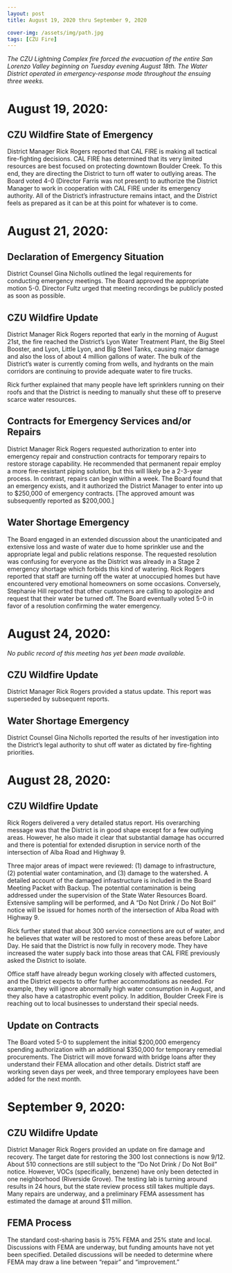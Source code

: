 ```yaml
---
layout: post
title: August 19, 2020 thru September 9, 2020

cover-img: /assets/img/path.jpg
tags: [CZU Fire]
---
```


*The CZU Lightning Complex fire forced the evacuation of the entire San Lorenzo Valley beginning on Tuesday evening August 18th.   The Water District operated in emergency-response mode throughout the ensuing three weeks.*

# August 19, 2020:

## CZU Wildfire State of Emergency

District Manager Rick Rogers reported that CAL FIRE is making all tactical fire-fighting decisions.  CAL FIRE has determined that its very limited resources are best focused on protecting downtown Boulder Creek.  To this end, they are directing the District to turn off water to outlying areas.  The Board voted 4-0 (Director Farris was not present) to authorize the District Manager to work in cooperation with CAL FIRE under its emergency authority.  All of the District’s infrastructure remains intact, and the District feels as prepared as it can be at this point for whatever is to come.

# August 21, 2020:

## Declaration of Emergency Situation

District Counsel Gina Nicholls outlined the legal requirements for conducting emergency meetings.  The Board approved the appropriate motion 5-0.  Director Fultz urged that meeting recordings be publicly posted as soon as possible.

## CZU Wildfire Update

District Manager Rick Rogers reported that early in the morning of August 21st, the fire reached the District’s Lyon Water Treatment Plant, the Big Steel Booster, and Lyon, Little Lyon, and Big Steel Tanks, causing major damage and also the loss of about 4 million gallons of water.  The bulk of the District’s water is currently coming from wells, and hydrants on the main corridors are continuing to provide adequate water to fire trucks.

Rick further explained that many people have left sprinklers running on their roofs and that the District is needing to manually shut these off to preserve scarce water resources.

## Contracts for Emergency Services and/or Repairs

District Manager Rick Rogers requested authorization to enter into emergency repair and construction contracts for temporary repairs to restore storage capability.  He recommended that permanent repair employ a more fire-resistant piping solution, but this will likely be a 2-3-year process.  In contrast, repairs can begin within a week.
The Board found that an emergency exists, and it authorized the District Manager to enter into up to $250,000 of emergency contracts.  [The approved amount was subsequently reported as $200,000.]

## Water Shortage Emergency

The Board engaged in an extended discussion about the unanticipated and extensive loss and waste of water due to home sprinkler use and the appropriate legal and public relations response.  The requested resolution was confusing for everyone as the District was already in a Stage 2 emergency shortage which forbids this kind of watering.   Rick Rogers reported that staff are turning off the water at unoccupied homes but have encountered very emotional homeowners on some occasions.  Conversely, Stephanie Hill reported that other customers are calling to apologize and request that their water be turned off.  The Board eventually voted 5-0 in favor of a resolution confirming the water emergency.

# August 24, 2020:

*No public record of this meeting has yet been made available.*

## CZU Wildfire Update

District Manager Rick Rogers provided a status update.  This report was superseded by subsequent reports.

## Water Shortage Emergency

District Counsel Gina Nicholls reported the results of her investigation into the District’s legal authority to shut off water as dictated by fire-fighting priorities.

# August 28, 2020:

## CZU Wildfire Update

Rick Rogers delivered a very detailed status report.  His overarching message was that the District is in good shape except for a few outlying areas.  However, he also made it clear that substantial damage has occurred and there is potential for extended disruption in service north of the intersection of Alba Road and Highway 9.

Three major areas of impact were reviewed: (1) damage to infrastructure, (2) potential water contamination, and (3) damage to the watershed.  A detailed account of the damaged infrastructure is included in the Board Meeting Packet with Backup.  The potential contamination is being addressed under the supervision of the State Water Resources Board.  Extensive sampling will be performed, and A “Do Not Drink / Do Not Boil” notice will be issued for homes north of the intersection of Alba Road with Highway 9.

Rick further stated that about 300 service connections are out of water, and he believes that water will be restored to most of these areas before Labor Day.  He said that the District is now fully in recovery mode.  They have increased the water supply back into those areas that CAL FIRE previously asked the District to isolate.

Office staff have already begun working closely with affected customers, and the District expects to offer further accommodations as needed.  For example, they will ignore abnormally high water consumption in August, and they also have a catastrophic event policy.  In addition, Boulder Creek Fire is reaching out to local businesses to understand their special needs.

## Update on Contracts

The Board voted 5-0 to supplement the initial $200,000 emergency spending authorization with an additional $350,000 for temporary remedial procurements.  The District will move forward with bridge loans after they understand their FEMA allocation and other details.  District staff are working seven days per week, and three temporary employees have been added for the next month.

# September 9, 2020:

## CZU Wildifre Update

District Manager Rick Rogers provided an update on fire damage and recovery.  The target date for restoring the 300 lost connections is now 9/12.  About 510 connections are still subject to the “Do Not Drink / Do Not Boil” notice.  However, VOCs (specifically, benzene) have only been detected in one neighborhood (Riverside Grove).  The testing lab is turning around results in 24 hours, but the state review process still takes multiple days.  Many repairs are underway, and a preliminary FEMA assessment has estimated the damage at around $11 million.

## FEMA Process

The standard cost-sharing basis is 75% FEMA and 25% state and local.  Discussions with FEMA are underway, but funding amounts have not yet been specified.  Detailed discussions will be needed to determine where FEMA may draw a line between “repair” and “improvement.”
